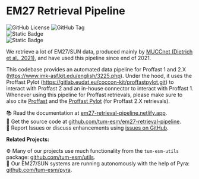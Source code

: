 # EM27 Retrieval Pipeline

![GitHub License](https://img.shields.io/github/license/tum-esm/em27-retrieval-pipeline?style=flat&label=License&labelColor=%230f172a&color=%23fef08a)
![GitHub Tag](https://img.shields.io/github/v/tag/tum-esm/em27-retrieval-pipeline?sort=semver&style=flat&label=Latest%20Pipeline%20Version&color=%23fef08a&cacheSeconds=60&labelColor=%230f172a)<br/>
![Static Badge](https://img.shields.io/badge/Proffast%201.0%20%7C%20Proffast%202.2%20%7C%20Proffast%202.3%20-%20whydoineedthis?style=flat&label=Supported%20Retrieval%20Algorithms&labelColor=%230f172a&color=%2399f6e4)<br/>
![Static Badge](https://img.shields.io/badge/GGG2014%20%7C%20GGG2020%20-%20whydoineedthis?style=flat&label=Supported%20Atmospheric%20Profiles&labelColor=%230f172a&color=%2399f6e4)

We retrieve a lot of EM27/SUN data, produced mainly by [MUCCnet (Dietrich et al., 2021)](https://doi.org/10.5194/amt-14-1111-2021), and have used this pipeline since end of 2021.

This codebase provides an automated data pipeline for Proffast 1 and 2.X (https://www.imk-asf.kit.edu/english/3225.php). Under the hood, it uses the Proffast Pylot (https://gitlab.eudat.eu/coccon-kit/proffastpylot.git) to interact with Proffast 2 and an in-house connector to interact with Proffast 1. Whenever using this pipeline for Proffast retrievals, please make sure to also cite [Proffast](https://www.imk-asf.kit.edu/english/3225.php) and the [Proffast Pylot](https://gitlab.eudat.eu/coccon-kit/proffastpylot) (for Proffast 2.X retrievals).

📚 Read the documentation at [em27-retrieval-pipeline.netlify.app](https://em27-retrieval-pipeline.netlify.app).<br/>
💾 Get the source code at [github.com/tum-esm/em27-retrieval-pipeline](https://github.com/tum-esm/em27-retrieval-pipeline).<br/>
🐝 Report Issues or discuss enhancements using [issues on GitHub](https://github.com/tum-esm/em27-retrieval-pipeline/issues).

**Related Projects:**

⚙️ Many of our projects use much functionality from the `tum-esm-utils` package: [github.com/tum-esm/utils](https://github.com/tum-esm/utils).<br/>
🤖 Our EM27/SUN systems are running autonomously with the help of Pyra: [github.com/tum-esm/pyra](https://github.com/tum-esm/pyra).
